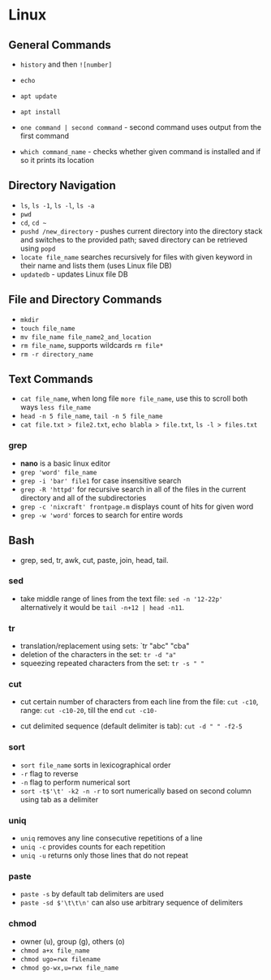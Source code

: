 # Linux

## General Commands

- `history` and then `![number]`
- `echo`

- `apt update`
- `apt install`
- `one command | second command` - second command uses output from the first command
- `which command_name` - checks whether given command is installed and if so it prints its location


## Directory Navigation

- `ls`, `ls -1`, `ls -l`, `ls -a`
- `pwd`
- `cd`, `cd ~`
- `pushd /new_directory` - pushes current directory into the directory stack and switches to the provided path; saved directory can be retrieved using `popd`
- `locate file_name` searches recursively for files with given keyword in their name and lists them (uses Linux file DB)
- `updatedb` - updates Linux file DB

## File and Directory Commands

- `mkdir`
- `touch file_name`
- `mv file_name file_name2_and_location`
- `rm file_name`, supports wildcards `rm file*`
- `rm -r directory_name`

## Text Commands

- `cat file_name`, when long file `more file_name`, use this to scroll both ways `less file_name`
- `head -n 5 file_name`, `tail -n 5 file_name`
- `cat file.txt > file2.txt`, `echo blabla > file.txt`, `ls -l > files.txt`

### grep

- **nano** is a basic linux editor
- `grep 'word' file_name`
- `grep -i 'bar' file1` for case insensitive search
- `grep -R 'httpd'` for recursive search in all of the files in the current directory and all of the subdirectories
- `grep -c 'nixcraft' frontpage.m` displays count of hits for given word
- `grep -w 'word'` forces to search for entire words

## Bash

- grep, sed, tr, awk, cut, paste, join, head, tail.

### sed

- take middle range of lines from the text file: `sed -n '12-22p'` alternatively it would be `tail -n+12 | head -n11`.

### tr

- translation/replacement using sets: `tr "abc" "cba"
- deletion of the characters in the set: `tr -d "a"`
- squeezing repeated characters from the set: `tr -s " "`

### cut

- cut certain number of characters from each line from the file: `cut -c10`, range: `cut -c10-20`, till the end `cut -c10-`

- cut delimited sequence (default delimiter is tab): `cut -d " " -f2-5`

### sort

- `sort file_name` sorts in lexicographical order
- `-r` flag to reverse
- `-n` flag to perform numerical sort
- `sort -t$'\t' -k2 -n -r` to sort numerically based on second column using tab as a delimiter

### uniq

- `uniq` removes any line consecutive repetitions of a line
- `uniq -c` provides counts for each repetition
- `uniq -u` returns only those lines that do not repeat

### paste

- `paste -s` by default tab delimiters are used
- `paste -sd $'\t\t\n'` can also use arbitrary sequence of delimiters

### chmod

- owner (u), group (g), others (o)
- `chmod a+x file_name`
- `chmod ugo=rwx filename`
- `chmod go-wx,u=rwx file_name`
